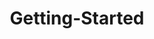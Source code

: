 ---
layout: post
title: Getting-Started
description: getting started
platform: aspnet-core
control: ReportViewer
documentation: ug
---